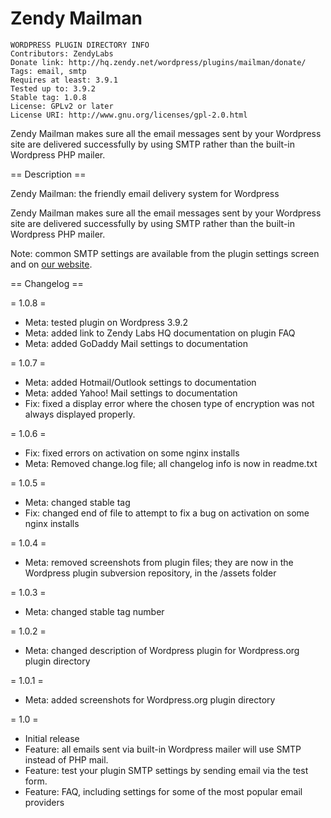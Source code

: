 # Zendy Mailman

```
WORDPRESS PLUGIN DIRECTORY INFO
Contributors: ZendyLabs
Donate link: http://hq.zendy.net/wordpress/plugins/mailman/donate/
Tags: email, smtp
Requires at least: 3.9.1
Tested up to: 3.9.2
Stable tag: 1.0.8
License: GPLv2 or later
License URI: http://www.gnu.org/licenses/gpl-2.0.html
```

Zendy Mailman makes sure all the email messages sent by your Wordpress site are delivered successfully by using SMTP rather than the built-in Wordpress PHP mailer.

== Description ==

Zendy Mailman: the friendly email delivery system for Wordpress

Zendy Mailman makes sure all the email messages sent by your Wordpress site are delivered successfully by using SMTP rather than the built-in Wordpress PHP mailer.

Note: common SMTP settings are available from the plugin settings screen and on [our website](https://hq.zendy.net/wordpress/plugins/mailman/).

== Changelog ==

= 1.0.8 =
* Meta: tested plugin on Wordpress 3.9.2
* Meta: added link to Zendy Labs HQ documentation on plugin FAQ
* Meta: added GoDaddy Mail settings to documentation

= 1.0.7 =
* Meta: added Hotmail/Outlook settings to documentation
* Meta: added Yahoo! Mail settings to documentation
* Fix: fixed a display error where the chosen type of encryption was not always displayed properly.

= 1.0.6 =
* Fix: fixed errors on activation on some nginx installs
* Meta: Removed change.log file; all changelog info is now in readme.txt

= 1.0.5 =
* Meta: changed stable tag
* Fix: changed end of file to attempt to fix a bug on activation on some nginx installs

= 1.0.4 =
* Meta: removed screenshots from plugin files; they are now in the Wordpress plugin subversion repository, in the /assets folder

= 1.0.3 =
* Meta: changed stable tag number

= 1.0.2 =
* Meta: changed description of Wordpress plugin for Wordpress.org plugin directory

= 1.0.1 =
* Meta: added screenshots for Wordpress.org plugin directory

= 1.0 =
* Initial release
* Feature: all emails sent via built-in Wordpress mailer will use SMTP instead of PHP mail.
* Feature: test your plugin SMTP settings by sending email via the test form.
* Feature: FAQ, including settings for some of the most popular email providers





